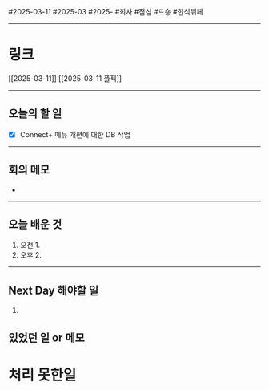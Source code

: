 #2025-03-11 #2025-03 #2025- 
#회사 #점심 #드숑 #한식뷔페 

------
# 링크 
[[2025-03-11]]
[[2025-03-11 플젝]]

---
## 오늘의 할 일
- [x] Connect+ 메뉴 개편에 대한 DB 작업
---
## 회의 메모
- 
---
## 오늘 배운 것
1. 오전
    1. 
2. 오후
    2. 
---
## Next Day 해야할 일
1. 


## 있었던 일 or 메모


# 처리 못한일